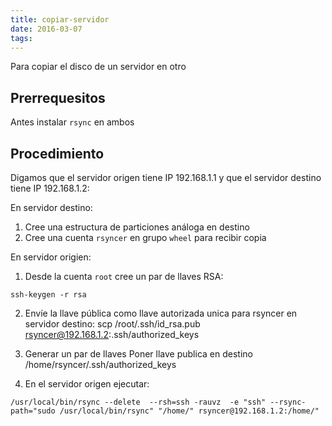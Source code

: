 ```yaml
---
title: copiar-servidor
date: 2016-03-07
tags:
---
```


Para copiar el disco de un servidor en otro

## Prerrequesitos
Antes instalar ```rsync``` en ambos

## Procedimiento

Digamos que el servidor origen tiene IP 192.168.1.1 y que el servidor destino tiene IP 192.168.1.2:

En servidor destino:

1. Cree una estructura de particiones análoga en destino
2. Cree una cuenta ```rsyncer``` en grupo ```wheel``` para recibir copia

En servidor origien:

1. Desde la cuenta ```root``` cree un par de llaves RSA:
```
ssh-keygen -r rsa
```
2. Envíe la llave pública como llave autorizada unica para rsyncer en servidor destino:
scp /root/.ssh/id_rsa.pub rsyncer@192.168.1.2:.ssh/authorized_keys

3. Generar un par de llaves Poner llave publica en destino /home/rsyncer/.ssh/authorized_keys

4. En el servidor origen ejecutar:
```
/usr/local/bin/rsync --delete  --rsh=ssh -rauvz  -e "ssh" --rsync-path="sudo /usr/local/bin/rsync" "/home/" rsyncer@192.168.1.2:/home/"
```
